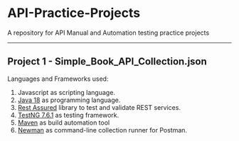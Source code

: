 # API-Practice-Projects
A repository for API Manual and Automation testing practice projects
______________________________________________________________________________________________________________________________
## Project 1 -  Simple_Book_API_Collection.json
Languages and Frameworks used:
1. Javascript as scripting language.
2. [Java 18](https://www.oracle.com/java/technologies/downloads/) as programming language.
3. [Rest Assured](https://rest-assured.io/) library to test and validate REST services.
4. [TestNG 7.6.1](https://testng.org/doc/) as testing framework.
5. [Maven](https://maven.apache.org/) as build automation tool
6. [Newman](https://www.npmjs.com/package/newman) as command-line collection runner for Postman.
 
 
